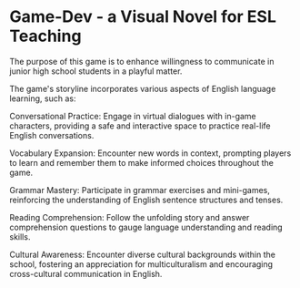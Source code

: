 # Game-Dev - a Visual Novel for ESL Teaching
The purpose of this game is to enhance willingness to communicate in junior high school students in a playful matter.

The game's storyline incorporates various aspects of English language learning, such as:

Conversational Practice: Engage in virtual dialogues with in-game characters, providing a safe and interactive space to practice real-life English conversations.

Vocabulary Expansion: Encounter new words in context, prompting players to learn and remember them to make informed choices throughout the game.

Grammar Mastery: Participate in grammar exercises and mini-games, reinforcing the understanding of English sentence structures and tenses.

Reading Comprehension: Follow the unfolding story and answer comprehension questions to gauge language understanding and reading skills.

Cultural Awareness: Encounter diverse cultural backgrounds within the school, fostering an appreciation for multiculturalism and encouraging cross-cultural communication in English.
